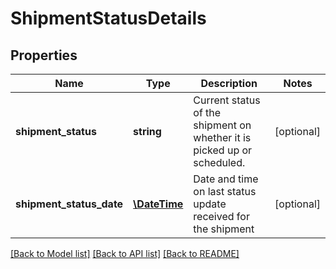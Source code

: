 # ShipmentStatusDetails

## Properties
Name | Type | Description | Notes
------------ | ------------- | ------------- | -------------
**shipment_status** | **string** | Current status of the shipment on whether it is picked up or scheduled. | [optional] 
**shipment_status_date** | [**\DateTime**](\DateTime.md) | Date and time on last status update received for the shipment | [optional] 

[[Back to Model list]](../README.md#documentation-for-models) [[Back to API list]](../README.md#documentation-for-api-endpoints) [[Back to README]](../README.md)


